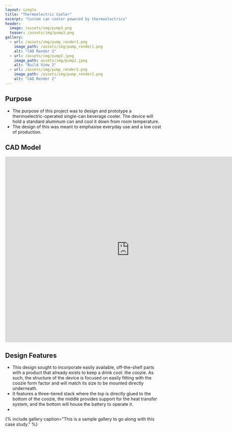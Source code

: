```yaml
---
layout: single
title: "Thermoelectric Cooler"
excerpt: "Custom can cooler powered by thermoelectrics"
header:
  image: /assets/img/pump3.png
  teaser: /assets/img/pump3.png
gallery:
  - url: /assets/img/pump_render1.png
    image_path: /assets/img/pump_render1.png
    alt: "CAD Render 1"
  - url: /assets/img/pump2.jpeg
    image_path: assets/img/pump2.jpeg
    alt: "Build View 2"
  - url: /assets/img/pump_render2.png
    image_path: /assets/img/pump_render2.png
    alt: "CAD Render 2"
---
```


## Purpose

* The purpose of this project was to design and prototype a thermoelectric-operated single-can beverage cooler. The device will hold a standard aluminum can and cool it down from room temperature.
* The design of this was meant to emphasise everyday use and a low cost of production.

## CAD Model
<iframe src="https://a360.co/3QIlW1A?mode=embed" width="800" height="600" allowfullscreen="true" webkitallowfullscreen="true" mozallowfullscreen="true"  frameborder="0"></iframe>

## Design Features

* This design sought to incorporate easily available, off-the-shelf parts with a product that already exists to keep a drink cool: the coozie. As such, the structure of the device is focused on easily fitting with the coozie form factor and will match its size to be mounted directly underneath.
* It features a three-tiered stack where the top is directly glued to the bottom of the coozie, the middle provides support for the heat transfer system, and the bottom will house the battery to operate it.
* 

{% include gallery caption="This is a sample gallery to go along with this case study." %}
